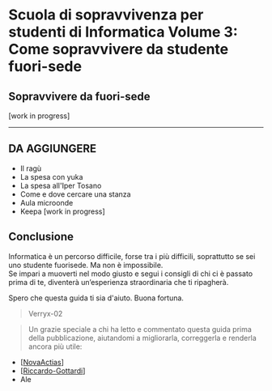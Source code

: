 
# Scuola di sopravvivenza per studenti di Informatica Volume 3: Come sopravvivere da studente fuori-sede

## Sopravvivere da fuori-sede
[work in progress]

---
## DA AGGIUNGERE
- Il ragù
- La spesa con yuka
- La spesa all'Iper Tosano
- Come e dove cercare una stanza
- Aula microonde
- Keepa
[work in progress]
## Conclusione

Informatica è un percorso difficile, forse tra i più difficili, soprattutto se sei uno studente fuorisede. Ma non è impossibile.  
Se impari a muoverti nel modo giusto e segui i consigli di chi ci è passato prima di te, diventerà un’esperienza straordinaria che ti ripagherà. 

Spero che questa guida ti sia d'aiuto.
Buona fortuna.

> Verryx-02

> Un grazie speciale a chi ha letto e commentato questa guida prima della pubblicazione, aiutandomi a migliorarla, correggerla e renderla ancora più utile:

- [[NovaActias](https://github.com/NovaActias)]
- [[Riccardo-Gottardi](https://github.com/Riccardo-Gottardi)]
- Ale
